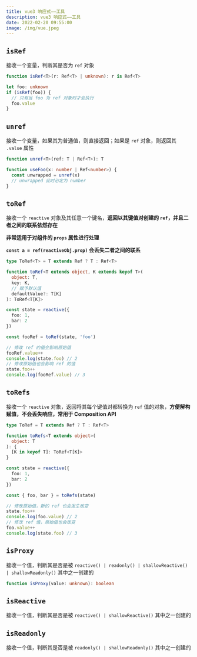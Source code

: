 ```yaml
---
title: vue3 响应式——工具
description: vue3 响应式——工具
date: 2022-02-20 09:55:00
image: /img/vue.jpeg
---
```



## `isRef`

接收一个变量，判断其是否为 `ref` 对象

```ts
function isRef<T>(r: Ref<T> | unknown): r is Ref<T>

let foo: unknown
if (isRef(foo)) {
  // 只有当 foo 为 ref 对象时才会执行
  foo.value
}
```

## `unref`

接收一个变量，如果其为普通值，则直接返回；如果是 `ref` 对象，则返回其 `.value` 属性

```ts
function unref<T>(ref: T | Ref<T>): T

function useFoo(x: number | Ref<number>) {
  const unwrapped = unref(x)
  // unwrapped 此时必定为 number
}
```

## `toRef`

接收一个 `reactive` 对象及其任意一个键名，**返回以其键值对创建的 `ref`，并且二者之间的联系依然存在**

**非常适用于对组件的 `props` 属性进行处理**

<n-alert type="warning">**`const a = ref(reactiveObj.prop)` 会丢失二者之间的联系**</n-alert>

```ts
type ToRef<T> = T extends Ref ? T : Ref<T>

function toRef<T extends object, K extends keyof T>(
  object: T,
  key: K,
  // 赋予默认值
  defaultValue?: T[K]
): ToRef<T[K]>

const state = reactive({
  foo: 1,
  bar: 2
})

const fooRef = toRef(state, 'foo')

// 修改 ref 的值会影响原始值
fooRef.value++
console.log(state.foo) // 2
// 修改原始值也会影响 ref 的值
state.foo++
console.log(fooRef.value) // 3
```

## `toRefs`

接收一个 `reactive` 对象，返回将其每个键值对都转换为 `ref` 值的对象，**方便解构赋值，不会丢失响应，常用于 Composition API**

```ts
type ToRef = T extends Ref ? T : Ref<T>

function toRefs<T extends object>(
  object: T
): {
  [K in keyof T]: ToRef<T[K]>
}

const state = reactive({
  foo: 1,
  bar: 2
})

const { foo, bar } = toRefs(state)

// 修改原始值，新的 ref 也会发生改变
state.foo++
console.log(foo.value) // 2
// 修改 ref 值，原始值也会改变
foo.value++
console.log(state.foo) // 3
```

## `isProxy`

接收一个值，判断其是否是被 `reactive() | readonly() | shallowReactive() | shallowReadonly()` 其中之一创建的

```ts
function isProxy(value: unknown): boolean
```

## `isReactive`

接收一个值，判断其是否是被 `reactive() | shallowReactive()` 其中之一创建的

## `isReadonly`

接收一个值，判断其是否是被 `readonly() | shallowReadonly()` 其中之一创建的